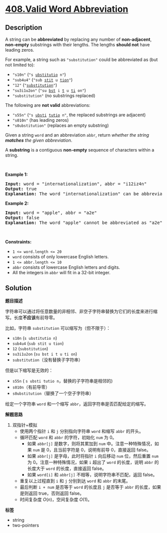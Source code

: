 # [408.Valid Word Abbreviation](https://leetcode.com/problems/valid-word-abbreviation/description/)

## Description

<p>A string can be <strong>abbreviated</strong> by replacing any number of <strong>non-adjacent</strong>, <strong>non-empty</strong> substrings with their lengths. The lengths <strong>should not</strong> have leading zeros.</p>

<p>For example, a string such as <code>&quot;substitution&quot;</code> could be abbreviated as (but not limited to):</p>

<ul>
  <li><code>&quot;s10n&quot;</code> (<code>&quot;s <u>ubstitutio</u> n&quot;</code>)</li>
  <li><code>&quot;sub4u4&quot;</code> (<code>&quot;sub <u>stit</u> u <u>tion</u>&quot;</code>)</li>
  <li><code>&quot;12&quot;</code> (<code>&quot;<u>substitution</u>&quot;</code>)</li>
  <li><code>&quot;su3i1u2on&quot;</code> (<code>&quot;su <u>bst</u> i <u>t</u> u <u>ti</u> on&quot;</code>)</li>
  <li><code>&quot;substitution&quot;</code> (no substrings replaced)</li>
</ul>

<p>The following are <strong>not valid</strong> abbreviations:</p>

<ul>
  <li><code>&quot;s55n&quot;</code> (<code>&quot;s <u>ubsti</u> <u>tutio</u> n&quot;</code>, the replaced substrings are adjacent)</li>
  <li><code>&quot;s010n&quot;</code> (has leading zeros)</li>
  <li><code>&quot;s0ubstitution&quot;</code> (replaces an empty substring)</li>
</ul>

<p>Given a string <code>word</code> and an abbreviation <code>abbr</code>, return <em>whether the string <strong>matches</strong> the given abbreviation</em>.</p>

<p>A <strong>substring</strong> is a contiguous <strong>non-empty</strong> sequence of characters within a string.</p>

<p>&nbsp;</p>
<p><strong class="example">Example 1:</strong></p>

<pre>
<strong>Input:</strong> word = &quot;internationalization&quot;, abbr = &quot;i12iz4n&quot;
<strong>Output:</strong> true
<strong>Explanation:</strong> The word &quot;internationalization&quot; can be abbreviated as &quot;i12iz4n&quot; (&quot;i <u>nternational</u> iz <u>atio</u> n&quot;).
</pre>

<p><strong class="example">Example 2:</strong></p>

<pre>
<strong>Input:</strong> word = &quot;apple&quot;, abbr = &quot;a2e&quot;
<strong>Output:</strong> false
<strong>Explanation:</strong> The word &quot;apple&quot; cannot be abbreviated as &quot;a2e&quot;.
</pre>

<p>&nbsp;</p>
<p><strong>Constraints:</strong></p>

<ul>
  <li><code>1 &lt;= word.length &lt;= 20</code></li>
  <li><code>word</code> consists of only lowercase English letters.</li>
  <li><code>1 &lt;= abbr.length &lt;= 10</code></li>
  <li><code>abbr</code> consists of lowercase English letters and digits.</li>
  <li>All the integers in <code>abbr</code> will fit in a 32-bit integer.</li>
</ul>

## Solution

**题目描述**

字符串可以通过将任意数量的非相邻、非空子字符串替换为它们的长度来进行缩写。长度**不应该**有前导零。

比如，字符串 `substitution` 可以缩写为（但不限于）：

- `s10n` (`s ubstitutio n`)
- `sub4u4` (`sub stit u tion`)
- `12` (`substitution`)
- `su3i1u2on` (`su bst i t u ti on`)
- `substitution`（没有替换子字符串）

但是以下缩写是无效的：

- `s55n` ( `s ubsti tutio n`，替换的子字符串是相邻的)
- `s010n`（有前导零）
- `s0ubstitution`（替换了一个空子字符串）

给定一个字符串 `word` 和一个缩写 `abbr`，返回字符串是否匹配给定的缩写。

**解题思路**

1. 双指针+模拟
   - 使用两个指针 `i` 和 `j` 分别指向字符串 `word` 和缩写 `abbr` 的开头。
   - 循环匹配 `word` 和 `abbr` 的字符，初始化 `num` 为 0。
     - 如果 `abbr[j]` 是数字，则将其累加到 `num` 中。注意一种特殊情况，如果 `num` 是 0，且当前字符是 0，说明有前导 0，直接返回 false。
     - 如果 `abbr[j]` 是字母，此时将指针 `i` 向后移动 `num` 位，然后重置 `num` 为 0。注意一种特殊情况，如果 `i` 超出了 `word` 的长度，说明 `abbr` 的长度大于 `word` 的长度，直接返回 false。
     - 如果 `word[i]` 和 `abbr[j]` 不相等，说明字符串不匹配，返回 false。
   - 重复以上过程直到 `i` 和 `j` 分别到达 `word` 和 `abbr` 的末尾。
   - 最后判断 `i + num` 是否等于 `word` 的长度且 `j` 是否等于 `abbr` 的长度，如果是则返回 true，否则返回 false。
   - 时间复杂度 $O(n)$，空间复杂度 $O(1)$。

**标签**

- string
- two-pointers
